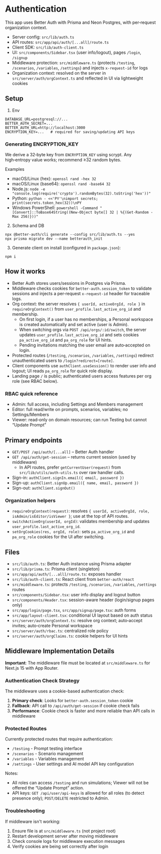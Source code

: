 # Authentication

This app uses Better Auth with Prisma and Neon Postgres, with per‑request organization context.

- Server config: `src/lib/auth.ts`
- API routes: `src/app/api/auth/[...all]/route.ts`
- Client SDK: `src/lib/auth-client.ts`
- UI: `src/components/Sidebar.tsx` (user info/logout), pages `/login`, `/signup`
- Middleware protection: `src/middleware.ts` (protects `/testing`, `/scenarios`, `/variables`, `/settings`) and injects `x-request-id` for logs
- Organization context: resolved on the server in `src/server/auth/orgContext.ts` and reflected in UI via lightweight cookies

## Setup

1. Env

```
DATABASE_URL=postgresql://...
BETTER_AUTH_SECRET=...
BETTER_AUTH_URL=http://localhost:3000
ENCRYPTION_KEY=...   # required for saving/updating API keys
```

### Generating ENCRYPTION_KEY

We derive a 32‑byte key from `ENCRYPTION_KEY` using scrypt. Any high‑entropy value works; recommend ≥32 random bytes.

Examples

- macOS/Linux (hex): `openssl rand -hex 32`
- macOS/Linux (base64): `openssl rand -base64 32`
- Node.js: `node -e "console.log(require('crypto').randomBytes(32).toString('hex'))"`
- Python: `python - <<'PY'\nimport secrets; print(secrets.token_hex(32))\nPY`
- Windows PowerShell: `powershell -Command "[Convert]::ToBase64String((New-Object byte[] 32 | %{(Get-Random -Max 256)}))"`

2. Schema and DB

```
npx @better-auth/cli generate --config src/lib/auth.ts --yes
npx prisma migrate dev --name betterauth_init
```

3. Generate client on install (configured in `package.json`):

```
npm i
```

## How it works

- Better Auth stores users/sessions in Postgres via Prisma.
- Middleware checks cookies for `better-auth.session_token` to validate sessions and injects a per‑request `x-request-id` header for traceable logs.
- Org context: the server resolves `{ userId, activeOrgId, role }` in `requireOrgContext()` from `user_profile.last_active_org_id` and membership.
  - On first login, if a user has no memberships, a Personal workspace is created automatically and set active (user is Admin).
  - When switching orgs via `POST /api/orgs/:id/switch`, the server updates `user_profile.last_active_org_id` and sets cookies `pa_active_org_id` and `pa_org_role` for UI hints.
  - Pending invitations matching the user email are auto‑accepted on login.
- Protected routes (`/testing`, `/scenarios`, `/variables`, `/settings`) redirect unauthenticated users to `/login?redirect=[route]`.
- Client components use `authClient.useSession()` to render user info and logout; UI reads `pa_org_role` for quick role display.
- Landing page `/` is public; authenticated users access features per org role (see RBAC below).

### RBAC quick reference

- Admin: full access, including Settings and Members management
- Editor: full read/write on prompts, scenarios, variables; no Settings/Members
- Viewer: read‑only on domain resources; can run Testing but cannot “Update Prompt”

## Primary endpoints

- `GET/POST /api/auth/[...all]` – Better Auth handler
- `GET /api/auth/get-session` – returns current session (used by middleware)
  - In API routes, prefer `getCurrentUser(request)` from `src/lib/utils/auth-utils.ts` over raw handler calls.
- Sign-in: `authClient.signIn.email({ email, password })`
- Sign-up: `authClient.signUp.email({ name, email, password })`
- Sign-out: `authClient.signOut()`

### Organization helpers

- `requireOrgContext(request)`: resolves `{ userId, activeOrgId, role, isAdmin/isEditor/isViewer }`; use at the top of API routes.
- `switchActiveOrg(userId, orgId)`: validates membership and updates `user_profile.last_active_org_id`.
- `setOrgCookies(res, orgId, role)`: sets `pa_active_org_id` and `pa_org_role` cookies for the UI after switching.

## Files

- `src/lib/auth.ts`: Better Auth instance using Prisma adapter
- `src/lib/prisma.ts`: Prisma client (singleton)
- `src/app/api/auth/[...all]/route.ts`: exposes handler
- `src/lib/auth-client.ts`: React client from `better-auth/react`
- `src/middleware.ts`: protects `/testing`, `/scenarios`, `/variables`, `/settings` routes
- `src/components/Sidebar.tsx`: user info display and logout button
- `src/components/Header.tsx`: session-aware header (login/signup pages only)
- `src/app/login/page.tsx`, `src/app/signup/page.tsx`: auth forms
- `src/app/layout-client.tsx`: conditional UI layout based on auth status
- `src/server/auth/orgContext.ts`: resolve org context; auto‑accept invites; auto‑create Personal workspace
- `src/server/auth/rbac.ts`: centralized role policy
- `src/server/auth/orgClaims.ts`: cookie helpers for UI hints

## Middleware Implementation Details

**Important**: The middleware file must be located at `src/middleware.ts` for Next.js 15 with App Router.

### Authentication Check Strategy

The middleware uses a cookie-based authentication check:

1. **Primary check**: Looks for `better-auth.session_token` cookie
2. **Fallback**: API call to `/api/auth/get-session` if cookie check fails
3. **Performance**: Cookie check is faster and more reliable than API calls in middleware

### Protected Routes

Currently protected routes that require authentication:

- `/testing` - Prompt testing interface
- `/scenarios` - Scenario management
- `/variables` - Variables management
- `/settings` - User settings and AI model API key configuration

Notes:

- All roles can access `/testing` and run simulations; Viewer will not be offered the “Update Prompt” action.
- API keys: `GET /api/user/api-keys` is allowed for all roles (to detect presence only); `POST/DELETE` restricted to Admin.

### Troubleshooting

If middleware isn't working:

1. Ensure file is at `src/middleware.ts` (not project root)
2. Restart development server after moving middleware
3. Check console logs for middleware execution messages
4. Verify cookies are being set correctly after login
